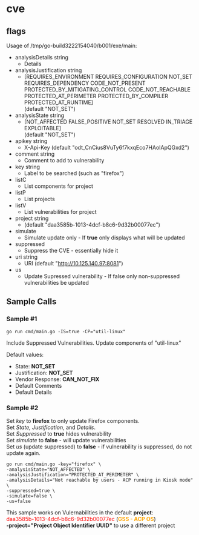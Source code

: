 # cve

## flags

Usage of /tmp/go-build3222154040/b001/exe/main:  
- analysisDetails string  
    - Details  
- analysisJustification string  
    - [REQUIRES_ENVIRONMENT REQUIRES_CONFIGURATION NOT_SET REQUIRES_DEPENDENCY CODE_NOT_PRESENT PROTECTED_BY_MITIGATING_CONTROL CODE_NOT_REACHABLE PROTECTED_AT_PERIMETER PROTECTED_BY_COMPILER PROTECTED_AT_RUNTIME]  
         (default "NOT_SET")  
- analysisState string  
    - [NOT_AFFECTED FALSE_POSITIVE NOT_SET RESOLVED IN_TRIAGE EXPLOITABLE]  
         (default "NOT_SET")  
- apikey string  
    - X-Api-Key (default "odt_CnCius8VuTy6f7kxqEco7HAoIApQGxd2")  
- comment string  
    - Comment to add to vulnerability
- key string  
    - Label to be searched (such as "firefox") 
- listC  
    - List components for project  
- listP  
    - List projects  
- listV  
    - List vulnerabilities for project  
- project string  
    - (default "daa3585b-1013-4dcf-b8c6-9d32b00077ec")  
- simulate  
    - Simulate update only - If **true** only displays what will be updated  
- suppressed  
    - Suppress the CVE - essentially hide it  
- uri string  
    - URI (default "http://10.125.140.97:8081")  
- us  
    - Update Supressed vulnerability - If false only non-suppressed vulnerabilities be updated

## Sample Calls

### Sample #1

```
go run cmd/main.go -IS=true -CP="util-linux"
```

Include Suppressed Vulnerabilities.
Update components of "util-linux"

Default values:  

* State: **NOT_SET**
* Justification: **NOT_SET**
* Vendor Response: **CAN_NOT_FIX**
* Default Comments
* Default Details


### Sample #2

Set *key* to **firefox** to only update Firefox components.  
Set *State, Justification*, and *Details*.  
Set *Suppressed* to **true** hides vulnerability  
Set *simulate* to **false** - will update vulnerabilities  
Set *us* (update suppressed) to **false** - if vulnerability is suppressed, do not update again.

```
go run cmd/main.go -key="firefox" \
-analysisState="NOT_AFFECTED" \
-analysisJustification="PROTECTED_AT_PERIMETER" \
-analysisDetails="Not reachable by users - ACP running in Kiosk mode" \
-suppressed=true \
-simulate=false \
-us=false
```

This sample works on Vulernabilities in the default **project**:  
<span style="color:red">daa3585b-1013-4dcf-b8c6-9d32b00077ec </span>(<span style="color:orange">**GSS - ACP OS**</span>)  
**-project="Project Object Identifier UUID"** to use a different project
